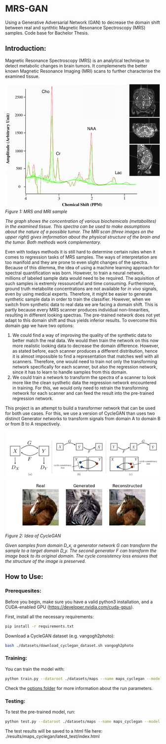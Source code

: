 # MRS-GAN

Using a Generative Adversarial Network (GAN) to decrease the domain shift between real and synthtic Magnetic Resonance Spectroscopy (MRS) samples. Code base for Bachelor Thesis.

## Introduction:
Magnetic Resonance Spectroscopy (MRS) is an analytical technique to detect metabolic changes in brain tumors. It complemenets the better known Magnetic Resonance Imaging (MRI) scans to further characterise the examined tissue.

![MRS and MRI sample](docs/images/MRSI_sample.png)
*Figure 1: MRS and MRI sample*

*The graph shows the concentration of various biochemicals (metabolites) in the examined tissue. This spectra can be used to make assumptions about the nature of a possible tumor. The MRI scan (three images on the upper right) gives imformation about the physical structure of the brain and the tumor. Both methods work complementary.*

 Even with todays methods it is still hard to determine certain rules when it comes to regression tasks of MRS samples. The ways of interpretation are too manifold and they are prone to even slight changes of the spectra. Because of this dilemma, the idea of using a machine learning approach for spectral quantification was born. However, to train a neural network, millions of labeled sample data would need to be required. The aquisition of such samples is extremly ressourceful and time consuming. Furthermore, ground truth metabolite concentrations are not available for *in vivo* signals, even by using medical experts. Therefore, it might be easier to generate synthetic sample data in order to train the classifier. 
However, when we switch from synthetic data to real data we are facing a domain shift. This is partly because every MRS scanner produces individual non-linearities, resulting in different looking spectras. The pre-trained network does not yet adapt to this domain shift and thus yields inferior results.
To overcome this domain gap we have two options:

1) We could find a way of improving the quality of the synthetic data to better match the real data. We would then train the network on this now more realistic looking data to decrease the domain difference. However, as stated before, each scanner produces a different distribution, hence it is almost impossible to find a representation that matches well with all scanners. Therefore, one would need to train not only the transforming network specifically for each scanner, but also the regression network, since it has to learn to handle samples from this domain.
2) We could train a network to transform the spectra of a scanner to look more like the clean systhetic data the regression network encountered in training. For this, we would only need to retrain the transforming network for each scanner and can feed the result into the pre-trained regression network. 

This project is an attempt to build a transformer network that can be used for both use cases. For this, we use a version of CycleGAN than uses two  distinct Generator networks to transform signals from domain A to domain B or from B to A respectively.

![CycleGAN](docs/images/cyclegan.png)
![CycleGAN](docs/images/real-gen-rec.png)
*Figure 2: Idea of CycleGAN*

*Given samples from domain D_x, a generator network G can transform the sample to a target domain D_y. The second generator F can transform the image back to its original domain. The cycle consistency loss ensures that the structure of the image is preserved.*

## How to Use:
### Prerequesites:
Before you begin, make sure you have a valid python3 installation, and a CUDA-enabled GPU (https://developer.nvidia.com/cuda-gpus).

First, install all the necessary requirements:
```sh
pip install -r requirements.txt
```

Download a CycleGAN dataset (e.g. vangogh2photo):
```sh
bash ./datasets/download_cyclegan_dataset.sh vangogh2photo
```

### Training:
You can train the model with:
```sh
python train.py --dataroot ./datasets/maps --name maps_cyclegan --model cycle_gan --no_dropout
```
Check the [options folder](./options/README.md) for more information about the run parameters.


### Testing:
To test the pre-trained model, run:
```sh
python test.py --dataroot ./datasets/maps --name maps_cyclegan --model cycle_gan --phase test --no_dropout
```

The test results will be saved to a html file here: ./results/maps_cyclegan/latest_test/index.html
